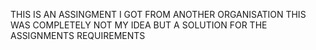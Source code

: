 THIS IS AN ASSINGMENT I GOT FROM ANOTHER ORGANISATION
THIS WAS COMPLETELY NOT MY IDEA 
BUT A SOLUTION FOR THE ASSIGNMENTS REQUIREMENTS
